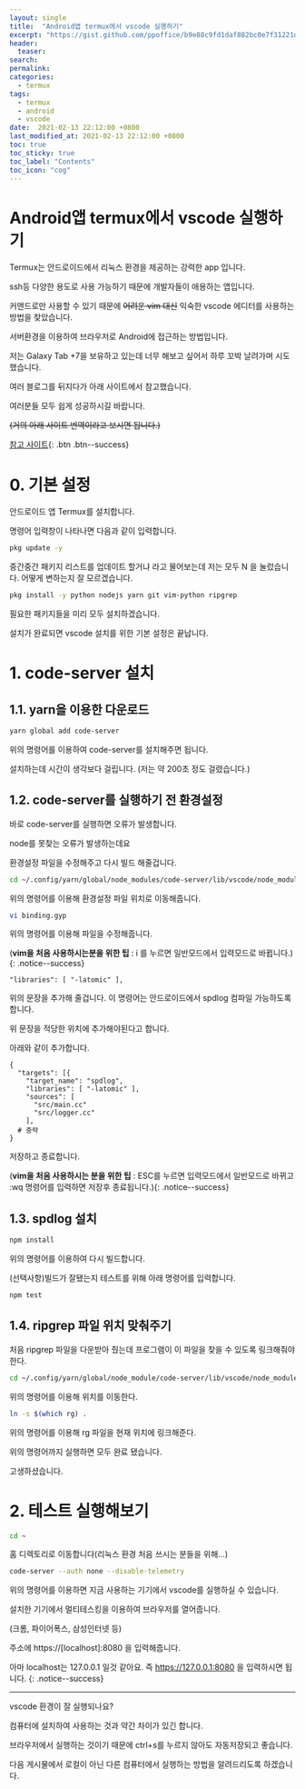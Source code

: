 ```yaml
---
layout: single
title:  "Android앱 termux에서 vscode 실행하기"
excerpt: "https://gist.github.com/ppoffice/b9e88c9fd1daf882bc0e7f31221dda01"
header:
  teaser:
search:
permalink:
categories: 
  - termux
tags:
  - termux
  - android
  - vscode
date:  2021-02-13 22:12:00 +0800
last_modified_at: 2021-02-13 22:12:00 +0800
toc: true
toc_sticky: true
toc_label: "Contents"
toc_icon: "cog"
---
```

Android앱 termux에서 vscode 실행하기
======================


Termux는 안드로이드에서 리눅스 환경을 제공하는 강력한 app 입니다.

ssh등 다양한 용도로 사용 가능하기 때문에 개발자들이 애용하는 앱입니다.

커맨드로만 사용할 수 있기 때문에 <strike>어려운 vim 대신</strike> 익숙한 vscode 에디터를 사용하는 방법을 찾았습니다.

서버환경을 이용하여 브라우저로 Android에 접근하는 방법입니다.

저는 Galaxy Tab +7을 보유하고 있는데 너무 해보고 싶어서 하루 꼬박 날려가며 시도했습니다.

여러 블로그를 뒤지다가 아래 사이트에서 참고했습니다. 

여러분들 모두 쉽게 성공하시길 바랍니다. 

<strike>(거의 아래 사이트 번역이라고 보시면 됩니다.)</strike>

[참고 사이트](https://gist.github.com/ppoffice/b9e88c9fd1daf882bc0e7f31221dda01){: .btn .btn--success}

# 0. 기본 설정

안드로이드 앱 Termux를 설치합니다.

명령어 입력창이 나타나면 다음과 같이 입력합니다.

```bash
pkg update -y
```


중간중간 패키지 리스트를 업데이트 할거냐 라고 물어보는데 저는 모두 N 을 눌렀습니다. 어떻게 변하는지 잘 모르겠습니다.

```bash
pkg install -y python nodejs yarn git vim-python ripgrep
```

필요한 패키지들을 미리 모두 설치하겠습니다.

설치가 완료되면 vscode 설치를 위한 기본 설정은 끝납니다.

# 1. code-server 설치

## 1.1. yarn을 이용한 다운로드 

```bash
yarn global add code-server
```

위의 명령어를 이용하여 code-server를 설치해주면 됩니다.

설치하는데 시간이 생각보다 걸립니다. (저는 약 200초 정도 걸렸습니다.)

## 1.2. code-server를 실행하기 전 환경설정

바로 code-server를 실행하면 오류가 발생합니다.

node를 못찾는 오류가 발생하는데요

환경설정 파일을 수정해주고 다시 빌드 해줄겁니다.

```bash
cd ~/.config/yarn/global/node_modules/code-server/lib/vscode/node_modules/spdlog/
```
위의 명령어를 이용해 환경설정 파일 위치로 이동해줍니다.

```bash
vi binding.gyp
```

위의 명령어를 이용해 파일을 수정해줍니다.

(**vim을 처음 사용하시는분을 위한 팁** : i 를 누르면 일반모드에서 입력모드로 바뀝니다.){: .notice--success}

```gyp
"libraries": [ "-latomic" ],
```
위의 문장을 추가해 줄겁니다. 이 명령어는 안드로이드에서 spdlog 컴파일 가능하도록 합니다.

위 문장을 적당한 위치에 추가해야된다고 합니다. 

아래와 같이 추가합니다.

```gyp
{
  "targets": [{
    "target_name": "spdlog",
    "libraries": [ "-latomic" ],
    "sources": [
      "src/main.cc"
      "src/logger.cc"
    ],
  # 중략
}
```

저장하고 종료합니다.

(**vim을 처음 사용하시는 분을 위한 팁** : ESC를 누르면 입력모드에서 일반모드로 바뀌고 :wq 명령어를 입력하면 저장후 종료됩니다.){: .notice--success}

## 1.3. spdlog 설치

```bash
npm install
```

위의 명령어를 이용하여 다시 빌드합니다.

(선택사항)빌드가 잘됐는지 테스트를 위해 아래 명령어를 입력합니다.

```bash
npm test
```

## 1.4. ripgrep 파일 위치 맞춰주기

처음 ripgrep 파일을 다운받아 줬는데 프로그램이 이 파일을 찾을 수 있도록 링크해줘야 한다.

```bash
cd ~/.config/yarn/global/node_module/code-server/lib/vscode/node_modules/vscode-ripgrep/bin
```

위의 명령어를 이용해 위치를 이동한다.

```bash
ln -s $(which rg) .
```

위의 명령어를 이용해 rg 파일을 현재 위치에 링크해준다.

위의 명령어까지 실행하면 모두 완료 됐습니다.

고생하셨습니다.

# 2. 테스트 실행해보기

```bash
cd ~
```
홈 디렉토리로 이동합니다(리눅스 환경 처음 쓰시는 분들을 위해...)

```bash
code-server --auth none --disable-telemetry
```
위의 명령어를 이용하면 지금 사용하는 기기에서 vscode를 실행하실 수 있습니다.

설치한 기기에서 멀티테스킹을 이용하여 브라우저를 열어줍니다.

(크롬, 파이어폭스, 삼성인터넷 등)

주소에 https://[localhost]:8080 을 입력해줍니다.

아마 localhost는 127.0.0.1 일것 같아요.
즉 https://127.0.0.1:8080 을 입력하시면 됩니다. {: .notice--success}

---

vscode 환경이 잘 실행되나요?

컴퓨터에 설치하여 사용하는 것과 약간 차이가 있긴 합니다.

브라우저에서 실행하는 것이기 때문에 ctrl+s를 누르지 않아도 자동저장되고 좋습니다.

다음 게시물에서 로컬이 아닌 다른 컴퓨터에서 실행하는 방법을 알려드리도록 하겠습니다.